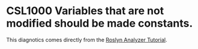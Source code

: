 # CSL1000 Variables that are not modified should be made constants.

This diagnotics comes directly from the [Roslyn Analyzer Tutorial](https://learn.microsoft.com/en-us/visualstudio/extensibility/getting-started-with-roslyn-analyzers).
